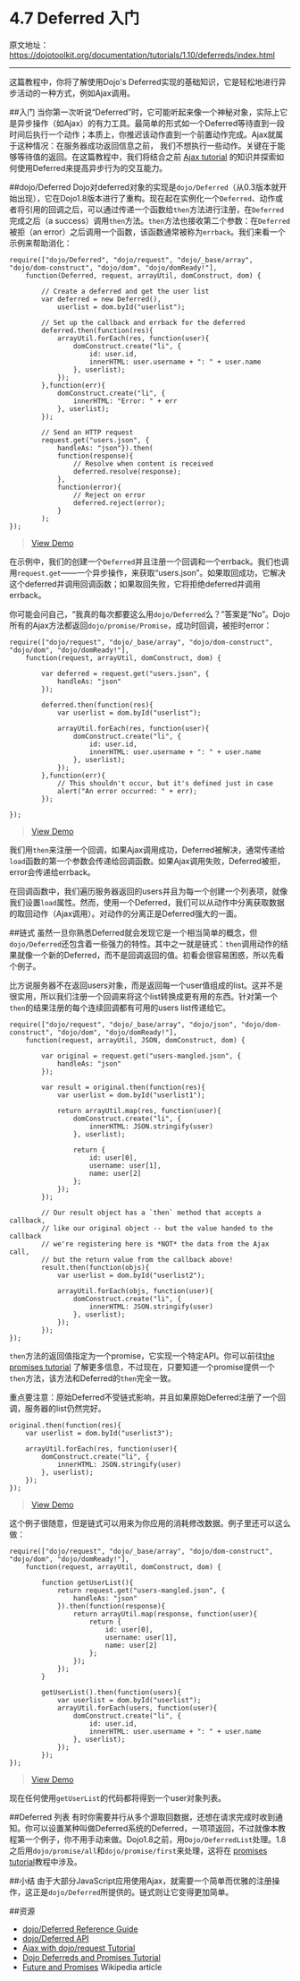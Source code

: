 # 4.7 Deferred 入门

原文地址：https://dojotoolkit.org/documentation/tutorials/1.10/deferreds/index.html 

---

这篇教程中，你将了解使用Dojo's Deferred实现的基础知识，它是轻松地进行异步活动的一种方式，例如Ajax调用。

##入门
当你第一次听说“Deferred”时，它可能听起来像一个神秘对象，实际上它是异步操作（如Ajax）的有力工具。最简单的形式如一个Deferred等待直到一段时间后执行一个动作；本质上，你推迟该动作直到一个前置动作完成。Ajax就属于这种情况：在服务器成功返回信息之前， 我们不想执行一些动作。关键在于能够等待值的返回。在这篇教程中，我们将结合之前 [Ajax tutorial](https://dojotoolkit.org/documentation/tutorials/1.10/ajax/) 的知识并探索如何使用Deferred来提高异步行为的交互能力。

##dojo/Deferred
Dojo对deferred对象的实现是`dojo/Deferred`（从0.3版本就开始出现），它在Dojo1.8版本进行了重构。现在起在实例化一个`Deferred`、动作或者将引用的回调之后，可以通过传递一个函数给`then`方法进行注册，在`Deferred`完成之后（a success）调用`then`方法。`then`方法也接收第二个参数：在`Deferred`被拒（an error）之后调用一个函数，该函数通常被称为`errback`。我们来看一个示例来帮助消化：

```
require(["dojo/Deferred", "dojo/request", "dojo/_base/array", "dojo/dom-construct", "dojo/dom", "dojo/domReady!"],
    function(Deferred, request, arrayUtil, domConstruct, dom) {

        // Create a deferred and get the user list
        var deferred = new Deferred(),
            userlist = dom.byId("userlist");

        // Set up the callback and errback for the deferred
        deferred.then(function(res){
            arrayUtil.forEach(res, function(user){
                domConstruct.create("li", {
                    id: user.id,
                    innerHTML: user.username + ": " + user.name
                }, userlist);
            });
        },function(err){
            domConstruct.create("li", {
                innerHTML: "Error: " + err
            }, userlist);
        });

        // Send an HTTP request
        request.get("users.json", {
            handleAs: "json"}).then(
            function(response){
                // Resolve when content is received
                deferred.resolve(response);
            },
            function(error){
                // Reject on error
                deferred.reject(error);
            }
        );
});
```
> [View Demo](https://dojotoolkit.org/documentation/tutorials/1.10/deferreds/demo/deferred.html)

在示例中，我们的创建一个`Deferred`并且注册一个回调和一个errback。我们也调用`request.get`——一个异步操作，来获取“users.json”。如果取回成功，它解决这个deferred并调用回调函数；如果取回失败，它将拒绝deferred并调用errback。

你可能会问自己，“我真的每次都要这么用`dojo/Deferred`么？”答案是“No”。Dojo所有的Ajax方法都返回`dojo/promise/Promise`，成功时回调，被拒时error：

```
require(["dojo/request", "dojo/_base/array", "dojo/dom-construct", "dojo/dom", "dojo/domReady!"],
    function(request, arrayUtil, domConstruct, dom) {

        var deferred = request.get("users.json", {
            handleAs: "json"
        });

        deferred.then(function(res){
            var userlist = dom.byId("userlist");

            arrayUtil.forEach(res, function(user){
                domConstruct.create("li", {
                    id: user.id,
                    innerHTML: user.username + ": " + user.name
                }, userlist);
            });
        },function(err){
            // This shouldn't occur, but it's defined just in case
            alert("An error occurred: " + err);
        });

});
```
> [View Demo](https://dojotoolkit.org/documentation/tutorials/1.10/deferreds/demo/xhr.html)

我们用`then`来注册一个回调，如果Ajax调用成功，Deferred被解决，通常传递给`load`函数的第一个参数会传递给回调函数。如果Ajax调用失败，Deferred被拒，error会传递给errback。

在回调函数中，我们遍历服务器返回的users并且为每一个创建一个列表项，就像我们设置`load`属性。然而，使用一个Deferred，我们可以从动作中分离获取数据的取回动作（Ajax调用）。对动作的分离正是Deferred强大的一面。

##链式
虽然一旦你熟悉Deferred就会发现它是一个相当简单的概念，但`dojo/Deferred`还包含着一些强力的特性。其中之一就是链式：`then`调用动作的结果就像一个新的Deferred，而不是回调返回的值。初看会很容易困惑，所以先看个例子。

比方说服务器不在返回users对象，而是返回每一个user值组成的list。这并不是很实用，所以我们注册一个回调来将这个list转换成更有用的东西。针对第一个`then`的结果注册的每个连续回调都有可用的users list传递给它。

```
require(["dojo/request", "dojo/_base/array", "dojo/json", "dojo/dom-construct", "dojo/dom", "dojo/domReady!"],
    function(request, arrayUtil, JSON, domConstruct, dom) {

        var original = request.get("users-mangled.json", {
            handleAs: "json"
        });

        var result = original.then(function(res){
            var userlist = dom.byId("userlist1");

            return arrayUtil.map(res, function(user){
                domConstruct.create("li", {
                    innerHTML: JSON.stringify(user)
                }, userlist);

                return {
                    id: user[0],
                    username: user[1],
                    name: user[2]
                };
            });
        });

        // Our result object has a `then` method that accepts a callback,
        // like our original object -- but the value handed to the callback
        // we're registering here is *NOT* the data from the Ajax call,
        // but the return value from the callback above!
        result.then(function(objs){
            var userlist = dom.byId("userlist2");

            arrayUtil.forEach(objs, function(user){
                domConstruct.create("li", {
                    innerHTML: JSON.stringify(user)
                }, userlist);
            });
        });
});
```
`then`方法的返回值指定为一个promise，它实现一个特定API。你可以前往[the promises tutorial](https://dojotoolkit.org/documentation/tutorials/1.10/promises/) 了解更多信息，不过现在，只要知道一个promise提供一个`then`方法，该方法和Deferred的`then`完全一致。

重点要注意：原始Deferred不受链式影响，并且如果原始Deferred注册了一个回调，服务器的list仍然完好。

```
original.then(function(res){
    var userlist = dom.byId("userlist3");

    arrayUtil.forEach(res, function(user){
        domConstruct.create("li", {
            innerHTML: JSON.stringify(user)
        }, userlist);
    });
});
```
> [View Demo](https://dojotoolkit.org/documentation/tutorials/1.10/deferreds/demo/chaining.html)

这个例子很随意，但是链式可以用来为你应用的消耗修改数据。例子里还可以这么做：

```
require(["dojo/request", "dojo/_base/array", "dojo/dom-construct", "dojo/dom", "dojo/domReady!"],
    function(request, arrayUtil, domConstruct, dom) {

        function getUserList(){
            return request.get("users-mangled.json", {
                handleAs: "json"
            }).then(function(response){
                return arrayUtil.map(response, function(user){
                    return {
                        id: user[0],
                        username: user[1],
                        name: user[2]
                    };
                });
            });
        }

        getUserList().then(function(users){
            var userlist = dom.byId("userlist");
            arrayUtil.forEach(users, function(user){
                domConstruct.create("li", {
                    id: user.id,
                    innerHTML: user.username + ": " + user.name
                }, userlist);
            });
        });
});
```
>[View Demo](https://dojotoolkit.org/documentation/tutorials/1.10/deferreds/demo/chaining-practical.html)

现在任何使用`getUserList`的代码都将得到一个user对象列表。

##Deferred 列表
有时你需要并行从多个源取回数据，还想在请求完成时收到通知。你可以设置某种叫做Deferred系统的Deferred，一项项返回，不过就像本教程第一个例子，你不用手动来做。Dojo1.8之前，用`Dojo/DeferredList`处理。1.8之后用`dojo/promise/all`和`dojo/promise/first`来处理，这将在 [promises tutorial](https://dojotoolkit.org/documentation/tutorials/1.10/promises)教程中涉及。

##小结
由于大部分JavaScript应用使用Ajax，就需要一个简单而优雅的注册操作，这正是`dojo/Deferred`所提供的。链式则让它变得更加简单。

##资源

 - [dojo/Deferred Reference Guide](https://dojotoolkit.org/reference-guide/1.10/dojo/Deferred.html)
 - [dojo/Deferred API](https://dojotoolkit.org/api/1.10/dojo/Deferred.html)
 - [Ajax with dojo/request Tutorial](https://dojotoolkit.org/documentation/tutorials/1.10/ajax)
 - [Dojo Deferreds and Promises Tutorial](https://dojotoolkit.org/documentation/tutorials/1.10/promises)
 - [Future and Promises](http://en.wikipedia.org/wiki/Futures_and_promises) Wikipedia article
